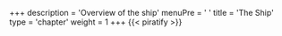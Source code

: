 +++
description = 'Overview of the ship'
menuPre = '<i class="fa-fw fas fa-sailboat"></i> '
title = 'The Ship'
type = 'chapter'
weight = 1
+++
{{< piratify >}}
